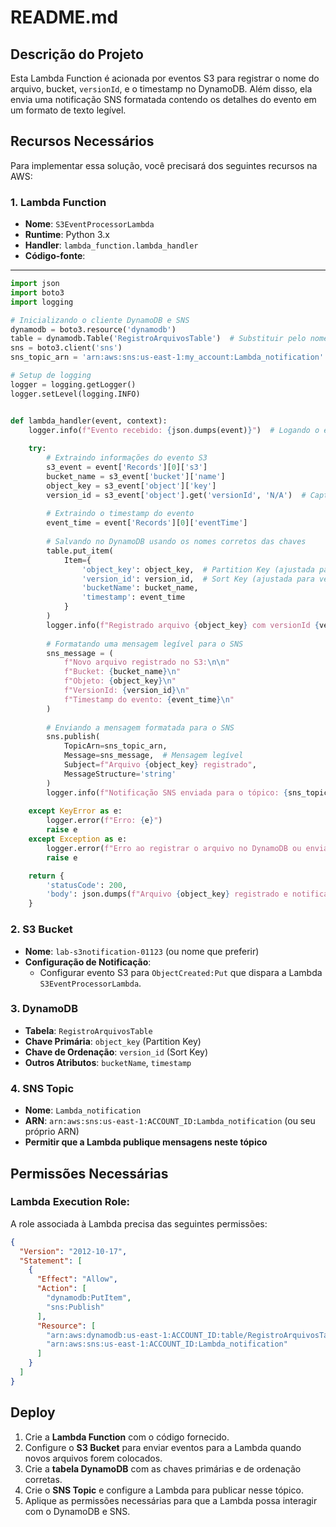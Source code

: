 # README.md

## Descrição do Projeto

Esta Lambda Function é acionada por eventos S3 para registrar o nome do arquivo, bucket, `versionId`, e o timestamp no DynamoDB. Além disso, ela envia uma notificação SNS formatada contendo os detalhes do evento em um formato de texto legível.

## Recursos Necessários

Para implementar essa solução, você precisará dos seguintes recursos na AWS:

### 1. Lambda Function

- **Nome**: `S3EventProcessorLambda`
- **Runtime**: Python 3.x
- **Handler**: `lambda_function.lambda_handler`
- **Código-fonte**:

***

```python
import json
import boto3
import logging

# Inicializando o cliente DynamoDB e SNS
dynamodb = boto3.resource('dynamodb')
table = dynamodb.Table('RegistroArquivosTable')  # Substituir pelo nome da sua tabela DynamoDB
sns = boto3.client('sns')
sns_topic_arn = 'arn:aws:sns:us-east-1:my_account:Lambda_notification'  # Substituir pelo ARN do seu tópico SNS

# Setup de logging
logger = logging.getLogger()
logger.setLevel(logging.INFO)


def lambda_handler(event, context):
    logger.info(f"Evento recebido: {json.dumps(event)}")  # Logando o evento completo para depuração
    
    try:
        # Extraindo informações do evento S3
        s3_event = event['Records'][0]['s3']
        bucket_name = s3_event['bucket']['name']
        object_key = s3_event['object']['key']
        version_id = s3_event['object'].get('versionId', 'N/A')  # Captura o versionId, se existir
        
        # Extraindo o timestamp do evento
        event_time = event['Records'][0]['eventTime']
        
        # Salvando no DynamoDB usando os nomes corretos das chaves
        table.put_item(
            Item={
                'object_key': object_key,  # Partition Key (ajustada para object_key)
                'version_id': version_id,  # Sort Key (ajustada para version_id)
                'bucketName': bucket_name,
                'timestamp': event_time
            }
        )
        logger.info(f"Registrado arquivo {object_key} com versionId {version_id} do bucket {bucket_name} no DynamoDB com timestamp {event_time}")
        
        # Formatando uma mensagem legível para o SNS
        sns_message = (
            f"Novo arquivo registrado no S3:\n\n"
            f"Bucket: {bucket_name}\n"
            f"Objeto: {object_key}\n"
            f"VersionId: {version_id}\n"
            f"Timestamp do evento: {event_time}\n"
        )
        
        # Enviando a mensagem formatada para o SNS
        sns.publish(
            TopicArn=sns_topic_arn,
            Message=sns_message,  # Mensagem legível
            Subject=f"Arquivo {object_key} registrado",
            MessageStructure='string'
        )
        logger.info(f"Notificação SNS enviada para o tópico: {sns_topic_arn}")
    
    except KeyError as e:
        logger.error(f"Erro: {e}")
        raise e
    except Exception as e:
        logger.error(f"Erro ao registrar o arquivo no DynamoDB ou enviar SNS: {e}")
        raise e

    return {
        'statusCode': 200,
        'body': json.dumps(f"Arquivo {object_key} registrado e notificação enviada com sucesso!")
    }
```

### 2. S3 Bucket

- **Nome**: `lab-s3notification-01123` (ou nome que preferir)
- **Configuração de Notificação**: 
  - Configurar evento S3 para `ObjectCreated:Put` que dispara a Lambda `S3EventProcessorLambda`.

### 3. DynamoDB

- **Tabela**: `RegistroArquivosTable`
- **Chave Primária**: `object_key` (Partition Key)
- **Chave de Ordenação**: `version_id` (Sort Key)
- **Outros Atributos**: `bucketName`, `timestamp`

### 4. SNS Topic

- **Nome**: `Lambda_notification`
- **ARN**: `arn:aws:sns:us-east-1:ACCOUNT_ID:Lambda_notification` (ou seu próprio ARN)
- **Permitir que a Lambda publique mensagens neste tópico**

## Permissões Necessárias

### Lambda Execution Role:

A role associada à Lambda precisa das seguintes permissões:

```json
{
  "Version": "2012-10-17",
  "Statement": [
    {
      "Effect": "Allow",
      "Action": [
        "dynamodb:PutItem",
        "sns:Publish"
      ],
      "Resource": [
        "arn:aws:dynamodb:us-east-1:ACCOUNT_ID:table/RegistroArquivosTable",
        "arn:aws:sns:us-east-1:ACCOUNT_ID:Lambda_notification"
      ]
    }
  ]
}
```

## Deploy

1. Crie a **Lambda Function** com o código fornecido.
2. Configure o **S3 Bucket** para enviar eventos para a Lambda quando novos arquivos forem colocados.
3. Crie a **tabela DynamoDB** com as chaves primárias e de ordenação corretas.
4. Crie o **SNS Topic** e configure a Lambda para publicar nesse tópico.
5. Aplique as permissões necessárias para que a Lambda possa interagir com o DynamoDB e SNS.


